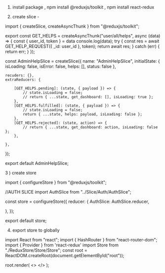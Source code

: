 1) install  package ,  npm install @reduxjs/toolkit , npm install react-redux

2) create slice  - 

import { createSlice, createAsyncThunk } from "@reduxjs/toolkit";


export const GET_HELPS = createAsyncThunk("user/all/helps", async (data) => {
    const { user_id, token } = data
    console.log(data);
    try {
        const res = await GET_HELP_REQUEST({ _id: user_id }, token);
        return await res;
    } catch (err) {
        return err;
    }
});

const AdminHelpSlice = createSlice({
    name: "AdminHelpSlice",
    initialState: {
        isLoading: false,
        isError: false,
        helps: [],
        status: false
    },

    recuders: {},
    extraReducers: {

        [GET_HELPS.pending]: (state, { payload }) => {
            // state.isLoading = false;
            // return { ...state, get_dashboard: [], isLoading: true };
        },
        [GET_HELPS.fulfilled]: (state, { payload }) => {
            // state.isLoading = false;
            return { ...state, helps: payload, isLoading: false };
        },
        [GET_HELPS.rejected]: (state, action) => {
            // return { ...state, get_dashboard: action, isLoading: false };
        },

    },
});




export default AdminHelpSlice;




3 ) create store 

import { configureStore } from "@reduxjs/toolkit";

//AUTH SLICE
import AuthSlice from "../Slice/Auth/AuthSlice";



const store = configureStore({
  reducer: {
    AuthSlice: AuthSlice.reducer,
    
  },
});

export default store;



4) export store to globally 

import React from "react";
import { HashRouter } from "react-router-dom";
import { Provider } from 'react-redux'
import Store from "./ReduxStore/Store/Store";
const root = ReactDOM.createRoot(document.getElementById("root"));

root.render(
  <>
    <HashRouter>
      <Provider store={Store}>
        <App />
      </Provider>
    </HashRouter>
  </>
);





